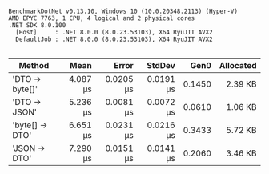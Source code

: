 ```

BenchmarkDotNet v0.13.10, Windows 10 (10.0.20348.2113) (Hyper-V)
AMD EPYC 7763, 1 CPU, 4 logical and 2 physical cores
.NET SDK 8.0.100
  [Host]     : .NET 8.0.0 (8.0.23.53103), X64 RyuJIT AVX2
  DefaultJob : .NET 8.0.0 (8.0.23.53103), X64 RyuJIT AVX2


```
| Method         | Mean     | Error     | StdDev    | Gen0   | Allocated |
|--------------- |---------:|----------:|----------:|-------:|----------:|
| &#39;DTO → byte[]&#39; | 4.087 μs | 0.0205 μs | 0.0191 μs | 0.1450 |   2.39 KB |
| &#39;DTO → JSON&#39;   | 5.236 μs | 0.0081 μs | 0.0072 μs | 0.0610 |   1.06 KB |
| &#39;byte[] → DTO&#39; | 6.651 μs | 0.0231 μs | 0.0216 μs | 0.3433 |   5.72 KB |
| &#39;JSON → DTO&#39;   | 7.290 μs | 0.0151 μs | 0.0141 μs | 0.2060 |   3.46 KB |
